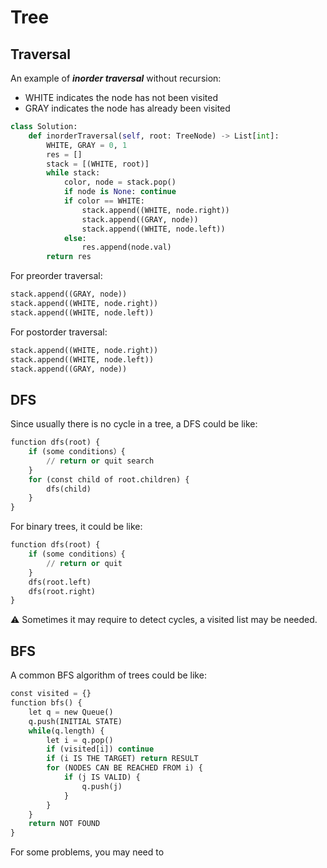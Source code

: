 # Tree

## Traversal

An example of ***inorder traversal*** without recursion:
- WHITE indicates the node has not been visited
- GRAY indicates the node has already been visited
```python
class Solution:
    def inorderTraversal(self, root: TreeNode) -> List[int]:
        WHITE, GRAY = 0, 1
        res = []
        stack = [(WHITE, root)]
        while stack:
            color, node = stack.pop()
            if node is None: continue
            if color == WHITE:
                stack.append((WHITE, node.right))
                stack.append((GRAY, node))
                stack.append((WHITE, node.left))
            else:
                res.append(node.val)
        return res
```

For preorder traversal:
```python
stack.append((GRAY, node))
stack.append((WHITE, node.right))
stack.append((WHITE, node.left))
```

For postorder traversal:
```python
stack.append((WHITE, node.right))
stack.append((WHITE, node.left))
stack.append((GRAY, node))
```

## DFS

Since usually there is no cycle in a tree, a DFS could be like:
```python
function dfs(root) {
	if (some conditions）{
		// return or quit search
	}
	for (const child of root.children) {
        dfs(child)
	}
}
```

For binary trees, it could be like:
```python
function dfs(root) {
	if (some conditions）{
		// return or quit
	}
    dfs(root.left)
    dfs(root.right)
}
```
:warning: Sometimes it may require to detect cycles, a visited list may be needed.


## BFS

A common BFS algorithm of trees could be like:
```python
const visited = {}
function bfs() {
	let q = new Queue()
	q.push(INITIAL STATE)
	while(q.length) {
		let i = q.pop()
        if (visited[i]) continue
        if (i IS THE TARGET) return RESULT
		for (NODES CAN BE REACHED FROM i) {
			if (j IS VALID) {
				q.push(j)
			}
		}
    }
    return NOT FOUND
}
```
For some problems, you may need to

